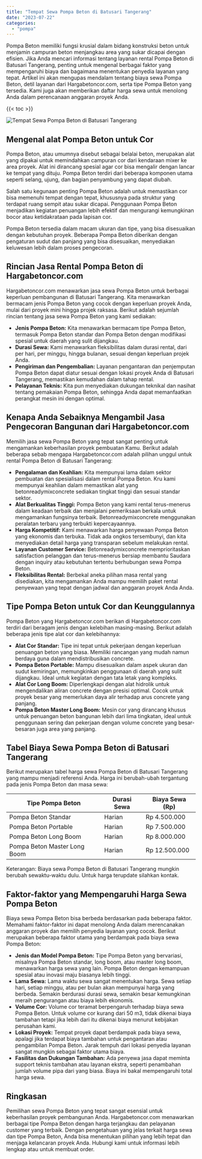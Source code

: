 ```yaml
---
title: "Tempat Sewa Pompa Beton di Batusari Tangerang"
date: "2023-07-22"
categories: 
  - "pompa"
---
```




Pompa Beton memiliki fungsi krusial dalam bidang konstruksi beton untuk menjamin campuran beton menjangkau area yang sukar dicapai dengan efisien. Jika Anda mencari informasi tentang layanan rental Pompa Beton di Batusari Tangerang, penting untuk mengenal berbagai faktor yang mempengaruhi biaya dan bagaimana menentukan penyedia layanan yang tepat. Artikel ini akan mengupas mendalam tentang biaya sewa Pompa Beton, detil layanan dari Hargabetoncor.com, serta tipe Pompa Beton yang tersedia. Kami juga akan memberikan daftar harga sewa untuk menolong Anda dalam perencanaan anggaran proyek Anda.

{{< toc >}}

![Tempat Sewa Pompa Beton di Batusari Tangerang](https://hargareadymixid.github.io/pompa/concrete-pump%20(22).png)

## Mengenal alat Pompa Beton untuk Cor

Pompa Beton, atau umumnya disebut sebagai belalai beton, merupakan alat yang dipakai untuk memindahkan campuran cor dari kendaraan mixer ke area proyek. Alat ini dirancang spesial agar cor bisa mengalir dengan lancar ke tempat yang dituju. Pompa Beton terdiri dari beberapa komponen utama seperti selang, ujung, dan bagian penyambung yang dapat diubah.

Salah satu kegunaan penting Pompa Beton adalah untuk memastikan cor bisa memenuhi tempat dengan tepat, khususnya pada struktur yang terdapat ruang sempit atau sukar dicapai. Penggunaan Pompa Beton menjadikan kegiatan penuangan lebih efektif dan mengurangi kemungkinan bocor atau ketidakrataan pada lapisan cor.

Pompa Beton tersedia dalam macam ukuran dan tipe, yang bisa disesuaikan dengan kebutuhan proyek. Beberapa Pompa Beton diberikan dengan pengaturan sudut dan panjang yang bisa disesuaikan, menyediakan keluwesan lebih dalam proses pengecoran.

## Rincian Jasa Rental Pompa Beton di Hargabetoncor.com

Hargabetoncor.com menawarkan jasa sewa Pompa Beton untuk berbagai keperluan pembangunan di Batusari Tangerang. Kita menawarkan bermacam jenis Pompa Beton yang cocok dengan keperluan proyek Anda, mulai dari proyek mini hingga projek raksasa. Berikut adalah sejumlah rincian tentang jasa sewa Pompa Beton yang kami sediakan:

- **Jenis Pompa Beton:** Kita menawarkan bermacam tipe Pompa Beton, termasuk Pompa Beton standar dan Pompa Beton dengan modifikasi spesial untuk daerah yang sulit dijangkau.
- **Durasi Sewa:** Kami menawarkan fleksibilitas dalam durasi rental, dari per hari, per minggu, hingga bulanan, sesuai dengan keperluan projek Anda.
- **Pengiriman dan Pengembalian:** Layanan pengantaran dan penjemputan Pompa Beton dapat diatur sesuai dengan lokasi proyek Anda di Batusari Tangerang, memastikan kemudahan dalam tahap rental.
- **Pelayanan Teknis:** Kita pun menyediakan dukungan teknikal dan nasihat tentang pemakaian Pompa Beton, sehingga Anda dapat memanfaatkan perangkat mesin ini dengan optimal.

## Kenapa Anda Sebaiknya Mengambil Jasa Pengecoran Bangunan dari Hargabetoncor.com

Memilih jasa sewa Pompa Beton yang tepat sangat penting untuk mengamankan keberhasilan proyek pembuatan Kamu. Berikut adalah beberapa sebab mengapa Hargabetoncor.com adalah pilihan unggul untuk rental Pompa Beton di Batusari Tangerang:

- **Pengalaman dan Keahlian:** Kita mempunyai lama dalam sektor pembuatan dan spesialisasi dalam rental Pompa Beton. Kru kami mempunyai keahlian dalam memastikan alat yang betonreadymixconcrete sediakan tingkat tinggi dan sesuai standar sektor.
- **Alat Berkualitas Tinggi:** Pompa Beton yang kami rental terus-menerus dalam keadaan terbaik dan menjalani pemeriksaan berkala untuk mengamankan fungsinya terbaik. Betonreadymixconcrete menggunakan peralatan terbaru yang terbukti kepercayaannya.
- **Harga Kompetitif:** Kami menawarkan harga penyewaan Pompa Beton yang ekonomis dan terbuka. Tidak ada ongkos tersembunyi, dan kita menyediakan detail harga yang transparan sebelum melakukan rental.
- **Layanan Customer Service:** Betonreadymixconcrete memprioritaskan satisfaction pelanggan dan terus-menerus bersiap membantu Saudara dengan inquiry atau kebutuhan tertentu berhubungan sewa Pompa Beton.
- **Fleksibilitas Rental:** Berbekal aneka pilihan masa rental yang disediakan, kita mengamankan Anda mampu memilih paket rental penyewaan yang tepat dengan jadwal dan anggaran proyek Anda Anda.

## Tipe Pompa Beton untuk Cor dan Keunggulannya

Pompa Beton yang Hargabetoncor.com berikan di Hargabetoncor.com terdiri dari beragam jenis dengan kelebihan masing-masing. Berikut adalah beberapa jenis tipe alat cor dan kelebihannya:

- **Alat Cor Standar:** Tipe ini tepat untuk pekerjaan dengan keperluan penuangan beton yang biasa. Memiliki rancangan yang mudah namun berdaya guna dalam mendistribusikan concrete.
- **Pompa Beton Portable:** Mampu disesuaikan dalam aspek ukuran dan sudut kemiringan, memungkinkan penggunaan di daerah yang sulit dijangkau. Ideal untuk kegiatan dengan tata letak yang kompleks.
- **Alat Cor Long Boom:** Diperlengkapi dengan alat hidrolik untuk mengendalikan aliran concrete dengan presisi optimal. Cocok untuk proyek besar yang memerlukan daya alir terhadap arus concrete yang panjang.
- **Pompa Beton Master Long Boom:** Mesin cor yang dirancang khusus untuk penuangan beton bangunan lebih dari lima tingkatan, ideal untuk penggunaan sering dan pekerjaan dengan volume concrete yang besar-besaran juga area yang panjang.

## Tabel Biaya Sewa Pompa Beton di Batusari Tangerang

Berikut merupakan tabel harga sewa Pompa Beton di Batusari Tangerang yang mampu menjadi referensi Anda. Harga ini berubah-ubah tergantung pada jenis Pompa Beton dan masa sewa:

| Tipe Pompa Beton | Durasi Sewa | Biaya Sewa (Rp) |
| --- | --- | --- |
| Pompa Beton Standar | Harian | Rp 4.500.000 |
| Pompa Beton Portable | Harian | Rp 7.500.000 |
| Pompa Beton Long Boom | Harian | Rp 8.000.000 |
| Pompa Beton Master Long Boom | Harian | Rp 12.500.000 |

Keterangan: Biaya sewa Pompa Beton di Batusari Tangerang mungkin berubah sewaktu-waktu dulu. Untuk harga terupdate silahkan kontak.

## Faktor-faktor yang Mempengaruhi Harga Sewa Pompa Beton

Biaya sewa Pompa Beton bisa berbeda berdasarkan pada beberapa faktor. Memahami faktor-faktor ini dapat menolong Anda dalam merencanakan anggaran proyek dan memilih penyedia layanan yang cocok. Berikut merupakan beberapa faktor utama yang berdampak pada biaya sewa Pompa Beton:

- **Jenis dan Model Pompa Beton:** Tipe Pompa Beton yang bervariasi, misalnya Pompa Beton standar, long boom, atau master long boom, menawarkan harga sewa yang lain. Pompa Beton dengan kemampuan spesial atau inovasi maju biasanya lebih tinggi.
- **Lama Sewa:** Lama waktu sewa sangat menentukan harga. Sewa setiap hari, setiap minggu, atau per bulan akan mempunyai harga yang berbeda. Semakin berdurasi durasi sewa, semakin besar kemungkinan meraih pengurangan atau biaya lebih ekonomis.
- **Volume Cor:** Volume cor teramat berpengaruh terhadap biaya sewa Pompa Beton. Untuk volume cor kurang dari 50 m3, tidak dikenai biaya tambahan tetapi jika lebih dari itu dikenai biaya menurut kebijakan perusahan kami.
- **Lokasi Proyek:** Tempat proyek dapat berdampak pada biaya sewa, apalagi jika terdapat biaya tambahan untuk pengantaran atau pengambilan Pompa Beton. Jarak tempuh dari lokasi penyedia layanan sangat mungkin sebagai faktor utama biaya.
- **Fasilitas dan Dukungan Tambahan:** Ada penyewa jasa dapat meminta support teknis tambahan atau layanan ekstra, seperti penambahan jumlah volume pipa dari yang biasa. Biaya ini bakal mempengaruhi total harga sewa.

## Ringkasan

Pemilihan sewa Pompa Beton yang tepat sangat esensial untuk keberhasilan proyek pembangunan Anda. Hargabetoncor.com menawarkan berbagai tipe Pompa Beton dengan harga terjangkau dan pelayanan customer yang terbaik. Dengan pengetahuan yang jelas terkait harga sewa dan tipe Pompa Beton, Anda bisa menentukan pilihan yang lebih tepat dan menjaga kelancaran proyek Anda. Hubungi kami untuk informasi lebih lengkap atau untuk membuat order.
